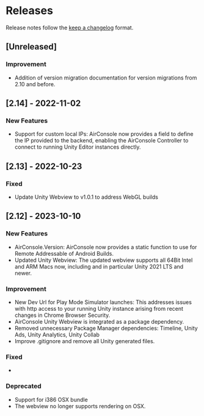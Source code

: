 <!-- markdownlint-disable MD024 -->

# Releases

Release notes follow the [keep a changelog](https://keepachangelog.com/en/1.1.0/) format.

## [Unreleased]

### Improvement

- Addition of version migration documentation for version migrations from 2.10 and before.

## [2.14] - 2022-11-02

### New Features

- Support for custom local IPs: AirConsole now provides a field to define the IP provided to the backend, enabling the AirConsole Controller to connect to running Unity Editor instances directly.

## [2.13] - 2022-10-23

### Fixed

- Update Unity Webview to v1.0.1 to address WebGL builds


## [2.12] - 2023-10-10

### New Features

- AirConsole.Version: AirConsole now provides a static function to use for Remote Addressable of Android Builds.
- Updated Unity Webview: The updated webview supports all 64Bit Intel and ARM Macs now, including and in particular Unity 2021 LTS and newer.

### Improvement

- New Dev Url for Play Mode Simulator launches: This addresses issues with http access to your running Unity instance arising from  recent changes in Chrome Browser Security.
- AirConsole Unity Webview is integrated as a package dependency.
- Removed unnecessary Package Manager dependencies: Timeline, Unity Ads, Unity Analytics, Unity Collab
- Improve .gitignore and remove all Unity generated files.

### Fixed

-

### Deprecated

- Support for i386 OSX bundle
- The webview no longer supports rendering on OSX.

